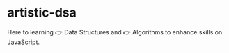 # artistic-dsa
Here to learning 👉 Data Structures and 👉 Algorithms to enhance skills on JavaScript.
